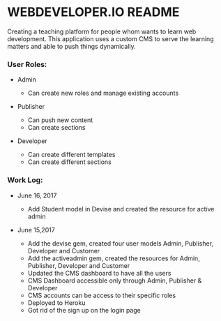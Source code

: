 # WEBDEVELOPER.IO README

Creating a teaching platform for people whom wants to learn web development. This application uses a custom CMS to serve the learning matters and able to push things dynamically.

### User Roles:

* Admin
  * Can create new roles and manage existing accounts
  
* Publisher
  * Can push new content
  * Can create sections

* Developer
  * Can create different templates
  * Can create different sections

### Work Log:

* June 16, 2017
  * Add Student model in Devise and created the resource for active admin

* June 15,2017 
  * Add the devise gem, created four user models Admin, Publisher, Developer and Customer
  * Add the activeadmin gem, created the resources for Admin, Publisher, Developer and Customer
  * Updated the CMS dashboard to have all the users
  * CMS Dashboard accessible only through Admin, Publisher & Developer
  * CMS accounts can be access to their specific roles
  * Deployed to Heroku
  * Got rid of the sign up on the login page